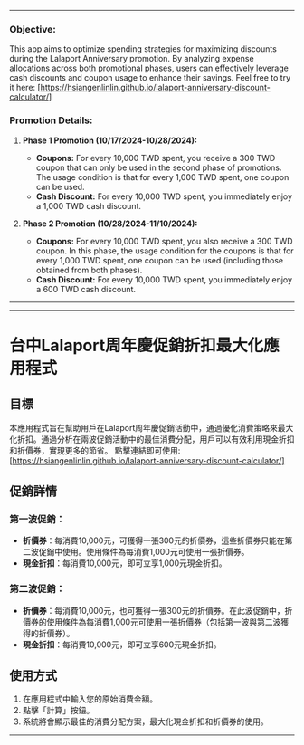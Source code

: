 * * *
### Objective:

This app aims to optimize spending strategies for maximizing discounts during the Lalaport Anniversary promotion. By analyzing expense allocations across both promotional phases, users can effectively leverage cash discounts and coupon usage to enhance their savings. 
Feel free to try it here: [https://hsiangenlinlin.github.io/lalaport-anniversary-discount-calculator/]

### Promotion Details:

1.  **Phase 1 Promotion (10/17/2024-10/28/2024):**
    
    *   **Coupons:** For every 10,000 TWD spent, you receive a 300 TWD coupon that can only be used in the second phase of promotions. The usage condition is that for every 1,000 TWD spent, one coupon can be used.
    *   **Cash Discount:** For every 10,000 TWD spent, you immediately enjoy a 1,000 TWD cash discount.
2.  **Phase 2 Promotion (10/28/2024-11/10/2024):**
    
    *   **Coupons:** For every 10,000 TWD spent, you also receive a 300 TWD coupon. In this phase, the usage condition for the coupons is that for every 1,000 TWD spent, one coupon can be used (including those obtained from both phases).
    *   **Cash Discount:** For every 10,000 TWD spent, you immediately enjoy a 600 TWD cash discount.


* * *



* * *

台中Lalaport周年慶促銷折扣最大化應用程式
======================

目標
--

本應用程式旨在幫助用戶在Lalaport周年慶促銷活動中，通過優化消費策略來最大化折扣。通過分析在兩波促銷活動中的最佳消費分配，用戶可以有效利用現金折扣和折價券，實現更多的節省。
點擊連結即可使用: [https://hsiangenlinlin.github.io/lalaport-anniversary-discount-calculator/]

促銷詳情
----

### 第一波促銷：

*   **折價券**：每消費10,000元，可獲得一張300元的折價券，這些折價券只能在第二波促銷中使用。使用條件為每消費1,000元可使用一張折價券。
*   **現金折扣**：每消費10,000元，即可立享1,000元現金折扣。

### 第二波促銷：

*   **折價券**：每消費10,000元，也可獲得一張300元的折價券。在此波促銷中，折價券的使用條件為每消費1,000元可使用一張折價券（包括第一波與第二波獲得的折價券）。
*   **現金折扣**：每消費10,000元，即可立享600元現金折扣。

使用方式
----

1.  在應用程式中輸入您的原始消費金額。
2.  點擊「計算」按鈕。
3.  系統將會顯示最佳的消費分配方案，最大化現金折扣和折價券的使用。


* * *



